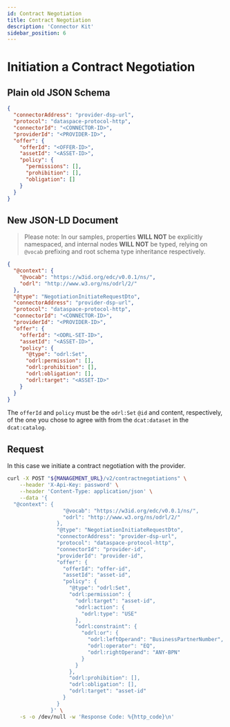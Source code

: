 ```yaml
---
id: Contract Negotiation
title: Contract Negotiation
description: 'Connector Kit'
sidebar_position: 6
---
```


# Initiation a Contract Negotiation

## Plain old JSON Schema

```json
{
  "connectorAddress": "provider-dsp-url",
  "protocol": "dataspace-protocol-http",
  "connectorId": "<CONNECTOR-ID>",
  "providerId": "<PROVIDER-ID>",
  "offer": {
    "offerId": "<OFFER-ID>",
    "assetId": "<ASSET-ID>",
    "policy": {
      "permissions": [],
      "prohibition": [],
      "obligation": []
    }
  }
}
```

## New JSON-LD Document

> Please note: In our samples, properties **WILL NOT** be explicitly namespaced, and internal nodes **WILL NOT** be typed, relying on `@vocab` prefixing and root schema type inheritance respectively.

```json
{
  "@context": {
    "@vocab": "https://w3id.org/edc/v0.0.1/ns/",
    "odrl": "http://www.w3.org/ns/odrl/2/"
  },
  "@type": "NegotiationInitiateRequestDto",
  "connectorAddress": "provider-dsp-url",
  "protocol": "dataspace-protocol-http",
  "connectorId": "<CONNECTOR-ID>",
  "providerId": "<PROVIDER-ID>",
  "offer": {
    "offerId": "<ODRL-SET-ID>",
    "assetId": "<ASSET-ID>",
    "policy": {
      "@type": "odrl:Set",
      "odrl:permission": [],
      "odrl:prohibition": [],
      "odrl:obligation": [],
      "odrl:target": "<ASSET-ID>"
    }
  }
}
```

The `offerId` and `policy` must be the `odrl:Set` `@id` and content, respectively, of the one you chose to agree with from the `dcat:dataset` in the `dcat:catalog`.

## Request

In this case we initiate a contract negotiation with the provider.

```bash
curl -X POST "${MANAGEMENT_URL}/v2/contractnegotiations" \
    --header 'X-Api-Key: password' \
    --header 'Content-Type: application/json' \
    --data '{
  "@context": {
                  "@vocab": "https://w3id.org/edc/v0.0.1/ns/",
                  "odrl": "http://www.w3.org/ns/odrl/2/"
                },
                "@type": "NegotiationInitiateRequestDto",
                "connectorAddress": "provider-dsp-url",
                "protocol": "dataspace-protocol-http",
                "connectorId": "provider-id",
                "providerId": "provider-id",
                "offer": {
                  "offerId": "offer-id",
                  "assetId": "asset-id",
                  "policy": {
                    "@type": "odrl:Set",
                    "odrl:permission": {
                      "odrl:target": "asset-id",
                      "odrl:action": {
                        "odrl:type": "USE"
                      },
                      "odrl:constraint": {
                        "odrl:or": {
                          "odrl:leftOperand": "BusinessPartnerNumber",
                          "odrl:operator": "EQ",
                          "odrl:rightOperand": "ANY-BPN"
                        }
                      }
                    },
                    "odrl:prohibition": [],
                    "odrl:obligation": [],
                    "odrl:target": "asset-id"
                  }
                }
              }' \
    -s -o /dev/null -w 'Response Code: %{http_code}\n'
```
